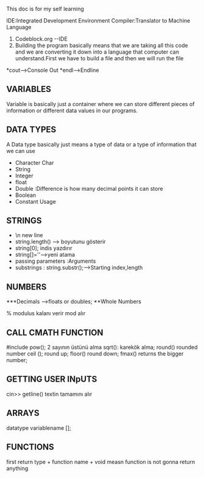 This doc is for my self learning


IDE:Integrated Development Environment
Compiler:Translator to Machine Language

1. Codeblock.org --IDE
2. Building the program basically means  that we are taking all this code and we are converting it down into a language that computer can understand.First we have to build
a file and then we will run the file


*cout-->Console Out
*endl-->Endline

## VARIABLES
Variable  is basically just a container where we can store different pieces of information or different data values in our programs.

## DATA TYPES

A Data type basically just means a type of data or a type of information that we can use
<ul>
  <li>Character Char </li>
  <li>String </li>
  <li>Integer </li>
  <li>float </li>
  <li>Double :Difference is how many decimal points it can store </li>
  <li>Boolean </li>
  <li>Constant Usage</li> </ul>


## STRINGS
<ul>
  <li>\n new line</li>
  <li>string.length() --> boyutunu gösterir</li>
  <li>string[0]; indis yazdırır</li>
  <li>string[]=''-->yeni atama</li>
  <li>passing parameters :Arguments</li>
  <li>substrings : string.substr();-->Starting index,length</li>
  </ul>
  
## NUMBERS
***Decimals -->floats or doubles;
**Whole Numbers

% modulus kalanı verir mod alır

## CALL CMATH FUNCTION
#include <cmath>
  pow(); 2 sayının üstünü alma
  sqrt(): karekök alma;
  round() rounded number
  ceil (); round up;
  floor() round down;
  fmax() returns the bigger number; 
  
## GETTING USER INpUTS
  cin>>
  getline() textin tamamını alır
  
  
  ## ARRAYS
  datatype variablename [];
  
  
  ## FUNCTIONS
  first return type + function name +
  void measn function is not gonna return anything
  
